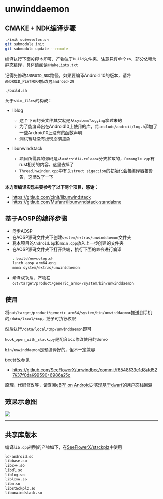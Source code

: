 # unwinddaemon

## CMAKE + NDK编译步骤

```bash
./init-submodules.sh
git submodule init
git submodule update --remote
```

编译执行下面的脚本即可，产物位于`build`文件夹，注意只有单个so，部分依赖为静态编译，具体请阅读`CMakeLists.txt`

记得先修改`ANDROID_NDK`路径，如果要编译Android 10的版本，请将`ANDROID_PLATFORM`修改为`android-29`

```bash
./build.sh
```

关于`shim_files`的构成：

- liblog
    - 这个下面的头文件其实就是从`system/logging`拿过来的
    - 为了能编译出在Android10上使用的库，给`include/android/log.h`添加了一些Android10上没有的函数声明
    - 测试暂时没有出现崩溃迹象

- libunwindstack
    - 项目所需要的源码是从`android14-release`分支拉取的，`Demangle.cpp`有rust相关的内容，这里去掉了
    - `ThreadUnwinder.cpp`中有关`struct sigaction`的初始化会被编译器报警告，这里改了一下

**本方案编译实现主要参考了以下两个项目，感谢：**

- https://github.com/cinit/libunwindstack
- https://github.com/Mufanc/libunwindstack-standalone

## 基于AOSP的编译步骤

- 同步AOSP
- 在AOSP源码文件夹下创建`system/extras/unwinddaemon`文件夹
- 将本项目的`Android.bp`和`main.cpp`放入上一步创建的文件夹
- 在AOSP源码文件夹下打开终端，执行下面的命令进行编译
    ```bash
    . build/envsetup.sh
    lunch aosp_arm64-eng
    mmma system/extras/unwinddaemon
    ```
- 编译成功后，产物在`out/target/product/generic_arm64/system/bin/unwinddaemon`

## 使用

将`out/target/product/generic_arm64/system/bin/unwinddaemon`推送到手机的`/data/local/tmp`，授予可执行权限

然后执行`/data/local/tmp/unwinddaemon`即可

`hook_open_with_stack.py`是配合bcc修改使用的demo

`bin/unwinddaemon`是预编译好的，但不一定兼容

bcc修改参见

- https://github.com/SeeFlowerX/unwindbcc/commit/f6548633e1d8afd527637f0da69959046986a25c

原理，代码修改等，请查阅[eBPF on Android之实现基于dwarf的用户态栈回溯](https://blog.seeflower.dev/archives/175/)

## 效果示意图

![](./Snipaste_2022-10-16_21-55-55.png)

---

## 共享库版本

编译`lib.cpp`得到的产物如下，在[SeeFlowerX/stackplz](https://github.com/SeeFlowerX/stackplz)中使用

```bash
ld-android.so
libbase.so
libc++.so
libdl.so
liblog.so
liblzma.so
libm.so
libstackplz.so
libunwindstack.so
```